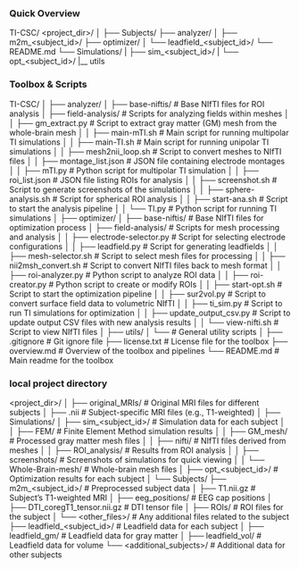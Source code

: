 
### Quick Overview

TI-CSC/               <project_dir>/
│                     ├── Subjects/
├── analyzer/         │   ├── m2m_<subject_id>/
├── optimizer/        │   └── leadfield_<subject_id>/
└── README.md         └── Simulations/
                      |    ├── sim_<subject_id>/
                      |    └── opt_<subject_id>/
                      |__ utils 


### Toolbox & Scripts

TI-CSC/
│
├── analyzer/
│   ├── base-niftis/              # Base NIfTI files for ROI analysis
│   ├── field-analysis/           # Scripts for analyzing fields within meshes
│   │   ├── gm_extract.py         # Script to extract gray matter (GM) mesh from the whole-brain mesh
│   │   ├── main-mTI.sh           # Main script for running multipolar TI simulations
│   │   ├── main-TI.sh            # Main script for running unipolar TI simulations
│   │   ├── mesh2nii_loop.sh      # Script to convert meshes to NIfTI files
│   │   ├── montage_list.json     # JSON file containing electrode montages
│   │   ├── mTI.py                # Python script for multipolar TI simulation
│   │   ├── roi_list.json         # JSON file listing ROIs for analysis
│   │   ├── screenshot.sh         # Script to generate screenshots of the simulations
│   │   ├── sphere-analysis.sh    # Script for spherical ROI analysis
│   │   ├── start-ana.sh          # Script to start the analysis pipeline
│   │   └── TI.py                 # Python script for running TI simulations
│
├── optimizer/
│   ├── base-niftis/              # Base NIfTI files for optimization process
│   ├── field-analysis/           # Scripts for mesh processing and analysis
│   │   ├── electrode-selector.py # Script for selecting electrode configurations
│   │   ├── leadfield.py          # Script for generating leadfields
│   │   ├── mesh-selector.sh      # Script to select mesh files for processing
│   │   ├── nii2msh_convert.sh    # Script to convert NIfTI files back to mesh format
│   │   ├── roi-analyzer.py       # Python script to analyze ROI data
│   │   ├── roi-creator.py        # Python script to create or modify ROIs
│   │   ├── start-opt.sh          # Script to start the optimization pipeline
│   │   ├── sur2vol.py            # Script to convert surface field data to volumetric NIfTI
│   │   ├── ti_sim.py             # Script to run TI simulations for optimization
│   │   ├── update_output_csv.py  # Script to update output CSV files with new analysis results
│   │   └── view-nifti.sh         # Script to view NIfTI files
│
├── utils/
│   └── # General utility scripts
│
├── .gitignore                     # Git ignore file
├── license.txt                    # License file for the toolbox
├── overview.md                    # Overview of the toolbox and pipelines
└── README.md                      # Main readme for the toolbox


### local project directory

<project_dir>/
│
├── original_MRIs/                 # Original MRI files for different subjects
│   ├── <subject>.nii              # Subject-specific MRI files (e.g., T1-weighted)
│
├── Simulations/
│   ├── sim_<subject_id>/          # Simulation data for each subject
│   │   ├── FEM/                   # Finite Element Method simulation results
│   │   ├── GM_mesh/               # Processed gray matter mesh files
│   │   ├── nifti/                 # NIfTI files derived from meshes
│   │   ├── ROI_analysis/          # Results from ROI analysis
│   │   ├── screenshots/           # Screenshots of simulations for quick viewing
│   │   └── Whole-Brain-mesh/      # Whole-brain mesh files
│   ├── opt_<subject_id>/          # Optimization results for each subject
│
└── Subjects/
    ├── m2m_<subject_id>/          # Preprocessed subject data
    │   ├── T1.nii.gz              # Subject’s T1-weighted MRI
    │   ├── eeg_positions/         # EEG cap positions
    │   ├── DTI_coregT1_tensor.nii.gz  # DTI tensor file
    │   ├── ROIs/                  # ROI files for the subject
    │   └── <other_files>/         # Any additional files related to the subject
    ├── leadfield_<subject_id>/    # Leadfield data for each subject
    │   ├── leadfield_gm/          # Leadfield data for gray matter
    │   ├── leadfield_vol/         # Leadfield data for volume
    └── <additional_subjects>/     # Additional data for other subjects
